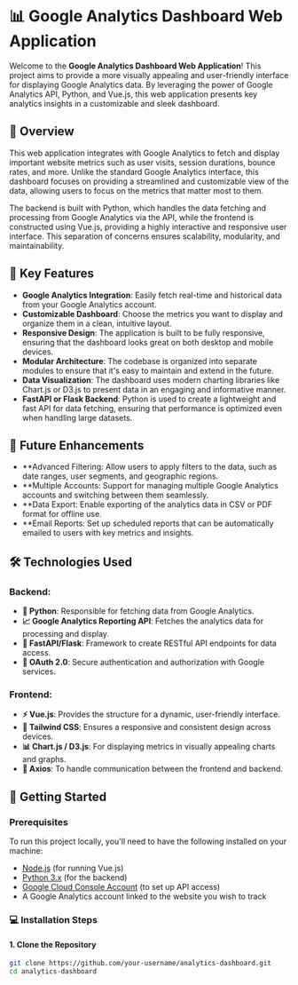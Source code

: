 # 📊 Google Analytics Dashboard Web Application

Welcome to the **Google Analytics Dashboard Web Application**! This project aims to provide a more visually appealing and user-friendly interface for displaying Google Analytics data. By leveraging the power of Google Analytics API, Python, and Vue.js, this web application presents key analytics insights in a customizable and sleek dashboard.

## 🌟 Overview

This web application integrates with Google Analytics to fetch and display important website metrics such as user visits, session durations, bounce rates, and more. Unlike the standard Google Analytics interface, this dashboard focuses on providing a streamlined and customizable view of the data, allowing users to focus on the metrics that matter most to them.

The backend is built with Python, which handles the data fetching and processing from Google Analytics via the API, while the frontend is constructed using Vue.js, providing a highly interactive and responsive user interface. This separation of concerns ensures scalability, modularity, and maintainability.

## 🔑 Key Features

- **Google Analytics Integration**: Easily fetch real-time and historical data from your Google Analytics account.
- **Customizable Dashboard**: Choose the metrics you want to display and organize them in a clean, intuitive layout.
- **Responsive Design**: The application is built to be fully responsive, ensuring that the dashboard looks great on both desktop and mobile devices.
- **Modular Architecture**: The codebase is organized into separate modules to ensure that it's easy to maintain and extend in the future.
- **Data Visualization**: The dashboard uses modern charting libraries like Chart.js or D3.js to present data in an engaging and informative manner.
- **FastAPI or Flask Backend**: Python is used to create a lightweight and fast API for data fetching, ensuring that performance is optimized even when handling large datasets.

## 🚧 Future Enhancements

- **Advanced Filtering: Allow users to apply filters to the data, such as date ranges, user segments, and geographic regions.
- **Multiple Accounts: Support for managing multiple Google Analytics accounts and switching between them seamlessly.
- **Data Export: Enable exporting of the analytics data in CSV or PDF format for offline use.
- **Email Reports: Set up scheduled reports that can be automatically emailed to users with key metrics and insights.


## 🛠️ Technologies Used

### Backend:
- **🐍 Python**: Responsible for fetching data from Google Analytics.
- **📈 Google Analytics Reporting API**: Fetches the analytics data for processing and display.
- **🚀 FastAPI/Flask**: Framework to create RESTful API endpoints for data access.
- **🔐 OAuth 2.0**: Secure authentication and authorization with Google services.

### Frontend:
- **⚡ Vue.js**: Provides the structure for a dynamic, user-friendly interface.
- **🎨 Tailwind CSS**: Ensures a responsive and consistent design across devices.
- **📊 Chart.js / D3.js**: For displaying metrics in visually appealing charts and graphs.
- **🔗 Axios**: To handle communication between the frontend and backend.

## 🚀 Getting Started

### Prerequisites

To run this project locally, you'll need to have the following installed on your machine:

- [Node.js](https://nodejs.org/en/) (for running Vue.js)
- [Python 3.x](https://www.python.org/downloads/) (for the backend)
- [Google Cloud Console Account](https://console.cloud.google.com/) (to set up API access)
- A Google Analytics account linked to the website you wish to track

### 💻 Installation Steps

#### 1. Clone the Repository

```bash
git clone https://github.com/your-username/analytics-dashboard.git
cd analytics-dashboard

